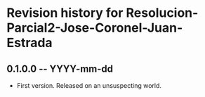 # Revision history for Resolucion-Parcial2-Jose-Coronel-Juan-Estrada

## 0.1.0.0 -- YYYY-mm-dd

* First version. Released on an unsuspecting world.

